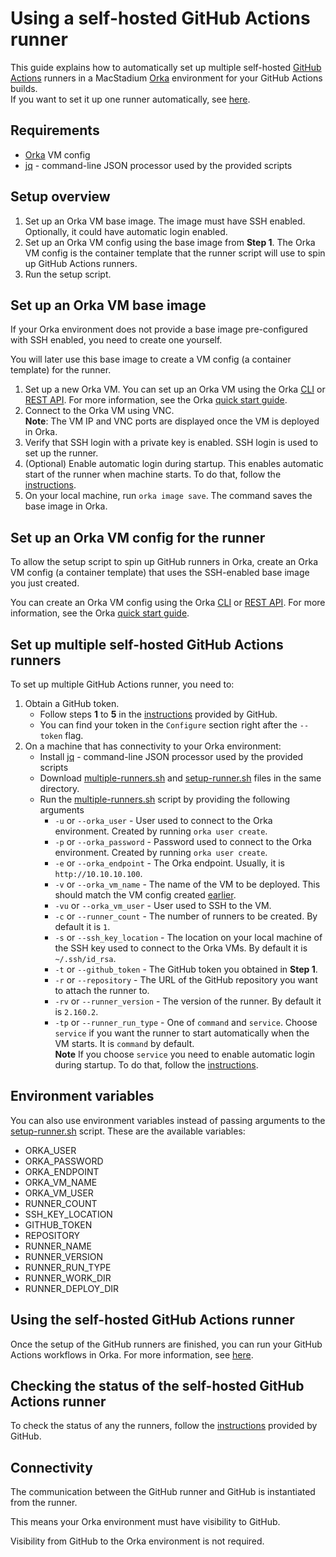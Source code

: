 # Using a self-hosted GitHub Actions runner

This guide explains how to automatically set up multiple self-hosted [GitHub Actions][actions] runners in a MacStadium [Orka][orka] environment for your GitHub Actions builds.  
If you want to set it up one runner automatically, see [here](single-self-hosted-runner.md).

## Requirements

- [Orka][orka] VM config
- [jq][jq] - command-line JSON processor used by the provided scripts

## Setup overview

1. Set up an Orka VM base image. The image must have SSH enabled. Optionally, it could have automatic login enabled.
2. Set up an Orka VM config using the base image from **Step 1**. The Orka VM config is the container template that the runner script will use to spin up GitHub Actions runners.
3. Run the setup script.

## Set up an Orka VM base image

If your Orka environment does not provide a base image pre-configured with SSH enabled, you need to create one yourself.

You will later use this base image to create a VM config (a container template) for the runner.

1. Set up a new Orka VM. You can set up an Orka VM using the Orka [CLI][cli] or [REST API][api]. For more information, see the Orka [quick start guide][quick-start].  
2. Connect to the Orka VM using VNC.  
**Note**: The VM IP and VNC ports are displayed once the VM is deployed in Orka.  
3. Verify that SSH login with a private key is enabled. SSH login is used to set up the runner.
4. (Optional) Enable automatic login during startup. This enables automatic start of the runner when machine starts. To do that, follow the [instructions][auto-login].
5. On your local machine, run `orka image save`. The command saves the base image in Orka.

## Set up an Orka VM config for the runner

To allow the setup script to spin up GitHub runners in Orka, create an Orka VM config (a container template) that uses the SSH-enabled base image you just created.  

You can create an Orka VM config using the Orka [CLI][cli] or [REST API][api]. For more information, see the Orka [quick start guide][quick-start].

## Set up multiple self-hosted GitHub Actions runners

To set up multiple GitHub Actions runner, you need to:  

1. Obtain a GitHub token. 
    * Follow steps **1** to **5** in the [instructions][add-runner] provided by GitHub.
    * You can find your token in the `Configure` section right after the `--token` flag.
2. On a machine that has connectivity to your Orka environment:
    * Install [jq][jq] - command-line JSON processor used by the provided scripts
    * Download [multiple-runners.sh](scripts/multiple-runners.sh) and [setup-runner.sh](scripts/setup-runner.sh) files in the same directory.
    * Run the [multiple-runners.sh](scripts/multiple-runners.sh) script by providing the following arguments
        * `-u` or `--orka_user` - User used to connect to the Orka environment. Created by running `orka user create`.
        * `-p` or `--orka_password` - Password used to connect to the Orka environment. Created by running `orka user create`.
        * `-e` or `--orka_endpoint` - The Orka endpoint. Usually, it is `http://10.10.10.100`.
        * `-v` or `--orka_vm_name` - The name of the VM to be deployed. This should match the VM config created [earlier](#set-up-an-orka-vm-config-for-the-runner).
        * `-vu` or `--orka_vm_user` - User used to SSH to the VM.
        * `-c` or `--runner_count` - The number of runners to be created. By default it is `1`.
        * `-s` or `--ssh_key_location` - The location on your local machine of the SSH key used to connect to the Orka VMs. By default it is `~/.ssh/id_rsa`.
        * `-t` or `--github_token` - The GitHub token you obtained in **Step 1**.
        * `-r` or `--repository` - The URL of the GitHub repository you want to attach the runner to.
        * `-rv` or `--runner_version` - The version of the runner. By default it is `2.160.2`.
        * `-tp` or `--runner_run_type` - One of `command` and `service`. Choose `service` if you want the runner to start automatically when the VM starts. It is `command` by default.  
        **Note** If you choose `service` you need to enable automatic login during startup. To do that, follow the [instructions][auto-login].

## Environment variables

You can also use environment variables instead of passing arguments to the [setup-runner.sh](scripts/setup-runner.sh) script. These are the available variables:

* ORKA_USER
* ORKA_PASSWORD
* ORKA_ENDPOINT
* ORKA_VM_NAME
* ORKA_VM_USER
* RUNNER_COUNT
* SSH_KEY_LOCATION
* GITHUB_TOKEN
* REPOSITORY
* RUNNER_NAME
* RUNNER_VERSION
* RUNNER_RUN_TYPE
* RUNNER_WORK_DIR
* RUNNER_DEPLOY_DIR

## Using the self-hosted GitHub Actions runner

Once the setup of the GitHub runners are finished, you can run your GitHub Actions workflows in Orka. For more information, see [here][using-runner].

## Checking the status of the self-hosted GitHub Actions runner

To check the status of any the runners, follow the [instructions][status-instructions] provided by GitHub.

## Connectivity

The communication between the GitHub runner and GitHub is instantiated from the runner.

This means your Orka environment must have visibility to GitHub.

Visibility from GitHub to the Orka environment is not required. 

[orka]: https://orkadocs.macstadium.com/docs/getting-started
[cli]: https://orkadocs.macstadium.com/docs/example-cli-workflows
[api]: https://documenter.getpostman.com/view/6574930/S1ETRGzt?version=latest
[quick-start]: https://orkadocs.macstadium.com/docs/quick-start
[actions]: https://github.com/features/actions
[add-runner]: https://help.github.com/en/actions/automating-your-workflow-with-github-actions/adding-self-hosted-runners
[service-runner]: https://help.github.com/en/actions/automating-your-workflow-with-github-actions/configuring-the-self-hosted-runner-application-as-a-service
[auto-login]: https://support.apple.com/en-us/HT201476
[using-runner]: https://help.github.com/en/actions/automating-your-workflow-with-github-actions/using-self-hosted-runners-in-a-workflow
[status-instructions]: https://help.github.com/en/actions/automating-your-workflow-with-github-actions/checking-the-status-of-self-hosted-runners
[jq]: https://stedolan.github.io/jq/
